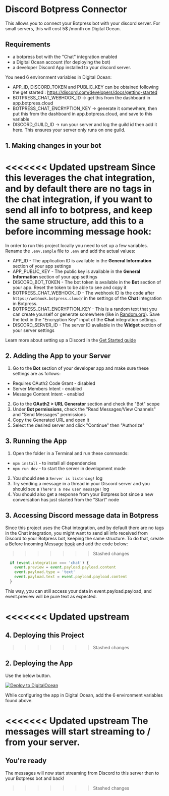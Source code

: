 # Discord Botpress Connector

This allows you to connect your Botpress bot with your discord server. For small servers, this will cost 5$ /month on Digital Ocean.

## Requirements
- a botpress bot with the "Chat" integration enabled
- a Digital Ocean account (for deploying the bot)
- a developer Discord App installed to your discord server.

You need 6 environment variables in Digital Ocean: 
- APP_ID, DISCORD_TOKEN and PUBLIC_KEY can be obtained following the get started : https://discord.com/developers/docs/getting-started
- BOTPRESS_CHAT_WEBHOOK_ID -> get this from the dashboard in app.botpress.cloud
- BOTPRESS_CHAT_ENCRYPTION_KEY -> generate it somewhere, then put this from the dashboard in app.botpress.cloud, and save to this variable
- DISCORD_GUILD_ID -> run your server and log the guild id then add it here. This ensures your server only runs on one guild.

## 1. Making changes in your bot

<<<<<<< Updated upstream
Since this leverages the chat integration, and by default there are no tags in the chat integration, if you want to send all info to botpress, and keep the same structure, add this to a before incomming message hook:
=======
In order to run this project locally you need to set up a few variables. Rename the `.env.sample` file to `.env` and add the actual values:

-   APP_ID - The application ID is available in the **General Information** section of your app settings
-   APP_PUBLIC_KEY - The public key is available in the **General Information** section of your app settings
-   DISCORD_BOT_TOKEN - The bot token is available in the **Bot** section of your app. Reset the token to be able to see and copy it
-   BOTPRESS_CHAT_WEBHOOK_ID - The webhook ID is the code after `https://webhook.botpress.cloud/` in the settings of the **Chat** integration in Botpress.
-   BOTPRESS_CHAT_ENCRYPTION_KEY - This is a random text that you can create yourself or generate somewhere (like in [Random.org](https://www.random.org/)). Save the text in the "Encryption Key" input of the **Chat** integration settings.
-   DISCORD_SERVER_ID - The server ID available in the **Widget** section of your server settings

Learn more about setting up a Discord in the [Get Started guide](https://discord.com/developers/docs/getting-started)

## 2. Adding the App to your Server

1. Go to the **Bot** section of your developer app and make sure these settings are as follows:

-   Requires OAuth2 Code Grant - disabled
-   Server Members Intent - enabled
-   Message Content Intent - enabled

2. Go to the **OAuth2 > URL Generator** section and check the "Bot" scope
3. Under **Bot permissions**, check the "Read Messages/View Channels" and "Send Messages" permissions
4. Copy the Generated URL and open it
5. Select the desired server and click "Continue" then "Authorize"

## 3. Running the App

1. Open the folder in a Terminal and run these commands:

-   `npm install` - to install all dependencies
-   `npm run dev` - to start the server in development mode

2. You should see a `Server is listening!` log
3. Try sending a message in a thread in your Discord server and you should see a `There's a new user message!` log
4. You should also get a response from your Botpress bot since a new conversation has just started from the "Start" node

## 3. Accessing Discord message data in Botpress

Since this project uses the Chat integration, and by default there are no tags in the Chat integration, you might want to send all info received from Discord to your Botpress bot, keeping the same structure. To do that, create a Before Incoming Message [hook](https://botpress.com/docs/cloud/studio/hooks/) and add the code below:
>>>>>>> Stashed changes

```javascript
  if (event.integration === 'chat') {
    event.preview = event.payload.payload.content
    event.payload.type = 'text'
    event.payload.text = event.payload.payload.content
  }
```

This way, you can still access your data in event.payload.payload, and event.preview will be pure text as expected.

<<<<<<< Updated upstream
=======
## 4. Deploying this Project
>>>>>>> Stashed changes

## 2. Deploying the App

Use the below button.

[![Deploy to DigitalOcean](https://www.deploytodo.com/do-btn-blue.svg)](https://cloud.digitalocean.com/apps/new?repo=https://github.com/ptrckbp/discord-botpress-chat-server/tree/main)

While configuring the app in Digital Ocean, add the 6 environment variables found above.

<<<<<<< Updated upstream
The messages will start streaming to / from your server.
=======
## You're ready

The messages will now start streaming from Discord to this server then to your Botpress bot and back!
>>>>>>> Stashed changes
